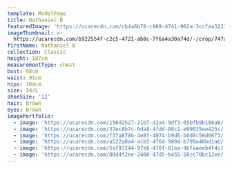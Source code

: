 ```yaml
---
template: ModelPage
title: Nathaniel B
featuredImage: 'https://ucarecdn.com/cb4a6b70-c969-4741-902a-3ccfaa3227c4/'
imageThumbnail: >-
  https://ucarecdn.com/b922554f-c2c5-4721-ab8c-7f6a4a30a74d/-/crop/747x1012/447,103/-/preview/
firstName: Nathaniel B
collection: Classic
height: 187cm
measurementType: chest
bust: 98cm
waist: 91cm
hips: 104cm
size: 34/L
shoeSize: '12'
hair: Brown
eyes: Brown
imagePortfolio:
  - image: 'https://ucarecdn.com/156d2527-21b7-42a4-9df3-05bfb9b166a8/'
  - image: 'https://ucarecdn.com/37ec8b7c-0da8-4fdd-80c1-e09035ee425c/'
  - image: 'https://ucarecdn.com/f37a878b-4e8f-4074-b9d6-b6d0c50d66f3/'
  - image: 'https://ucarecdn.com/a522a8a4-acb5-4f6d-9804-b799a40bd1a6/'
  - image: 'https://ucarecdn.com/5af97244-97e6-470f-81ea-4bfaaeeb4f4c/'
  - image: 'https://ucarecdn.com/80d4f2ee-2400-47d5-b455-56cc70bc12ee/'
---
```


